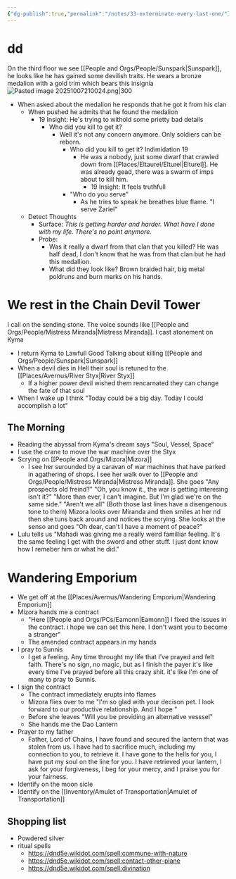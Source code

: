 ```yaml
---
{"dg-publish":true,"permalink":"/notes/33-exterminate-every-last-one/"}
---
```


# dd
On the third floor we see [[People and Orgs/People/Sunspark\|Sunspark]], he looks like he has gained some devilish traits. He wears a bronze medalion with a gold trim which bears this insignia![Pasted image 20251007210024.png|300](/img/user/z%20Photos/Pasted%20image%2020251007210024.png)
- When asked about the medalion he responds that he got it from his clan
	- When pushed he admits that he found the medalion
		- 19 Insight: He's trying to withold some prietty bad details 
			- Who did you kill to get it?
				- Well it's not any concern anymore. Only soldiers can be reborn.
					- Who did you kill to get it? Indimidation 19
						- He was a nobody, just some dwarf that crawled down from [[Places/Eltaurel/Elturel\|Elturel]]. He was already gead, there was a swarm of imps about to kill him.
							- 19 Insight: It feels truthfull
					- "Who do you serve"
						- As he tries to speak he breathes blue flame. "I serve Zariel"
	- Detect Thoughts 
		- Surface: *This is getting harder and harder. What have I done with my life. There's no point anymore.*
		- Probe: 
			- Was it really a dwarf from that clan that you killed? He was half dead, I don't know that he was from that clan but he had this medallion. 
			- What did they look like? Brown braided hair, big metal poldruns and burn marks on his hands.


# We rest in the Chain Devil Tower

I call on the sending stone. The voice sounds like [[People and Orgs/People/Mistress Miranda\|Mistress Miranda]]. 
I cast atonement on Kyma
- I return Kyma to Lawfull Good
Talking about killing [[People and Orgs/People/Sunspark\|Sunspark]]
- When a devil dies in Hell their soul is retuned to the [[Places/Avernus/River Styx\|River Styx]]
	- If a higher power devil wished them rencarnated they can change the fate of that soul
- When I wake up I think "Today could be a big day. Today I could accomplish a lot"

## The Morning
- Reading the abyssal from Kyma's dream says "Soul, Vessel, Space"
- I use the crane to move the war machine over the Styx
- Scrying on [[People and Orgs/Mizora\|Mizora]]
	- I see her surounded by a caravan of war machines that have parked in agathering of shops. I see her  walk over to [[People and Orgs/People/Mistress Miranda\|Mistress Miranda]]. She goes "Any prospects old freind?" "Oh, you know it., the war is getting interesing isn't it?" "More than ever, I can't imagine. But I'm glad we're on the same side." "Aren't we all" (Both those last lines have a disengenous tone to them) Mizora looks over Miranda and then smiles at her nd then she tuns back around and notices the scrying. She looks at the senso and goes "Oh dear, can't I have a moment of peace?"
- Lulu tells us "Mahadi was giving me a really weird familliar feeling. It's the same feeling I get with the sword and other stuff. I just dont know how I remeber him or what he did."

# Wandering Emporium 
- We get off at the [[Places/Avernus/Wandering Emporium\|Wandering Emporium]]
- Mizora hands me a contract
	- "Here [[People and Orgs/PCs/Eamonn\|Eamonn]] I fixed the issues in the contract. i hope we can set this here. I don't want you to become a stranger"
	- The amended contract appears in my hands
-  I pray to Sunnis
	- I get a feeling. Any time throught my life that I've prayed and felt faith. There's no sign, no magic, but as I finish the payer it's like every time I've prayed before all this crazy shit. it's like I'm one of many to pray to Sunnis. 
- I sign the contract
	- The contract immediately erupts into flames
	- Mizora flies over to me "I'm so glad with your decison pet. I look forward to our productive relationship. And I hope "
	- Before she leaves "Will you be providing an alternative vesssel"
	- She hands me the Dao Lantern 
- Prayer to my father
	- Father, Lord of Chains, I have found and secured the lantern that was stolen from us. I have had to sacrifice much, including my connection to you, to retrieve it. I have gone to the hells for you, I have put my soul on the line for you. I have retrieved your lantern, I ask for your forgiveness, I beg for your mercy, and I praise you for your fairness. 
- Identify on the moon sicle
- Identify on the [[Inventory/Amulet of Transportation\|Amulet of Transportation]]

## Shopping list
- Powdered silver
- ritual spells
	- https://dnd5e.wikidot.com/spell:commune-with-nature
	- https://dnd5e.wikidot.com/spell:contact-other-plane
	- https://dnd5e.wikidot.com/spell:divination
